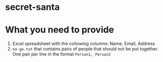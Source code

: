 # secret-santa
 
# What you need to provide
1. Excel spreadsheet with the collowing columns: Name, Email, Address
2. `no-go.txt` that contains pairs of people that should not be put together. One pair per line in the format `Person1, Person2`
